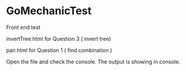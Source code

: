 # GoMechanicTest
Front end test


invertTree.html for Question 3 ( invert tree)


pair.html for Question 1 ( find combination )

Open the file and check the console. The output is showing in console.

